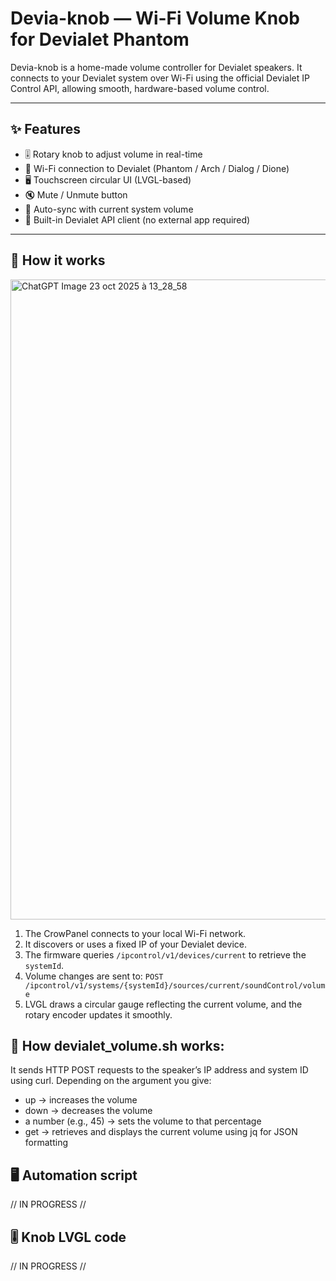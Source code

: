 # Devia-knob — Wi-Fi Volume Knob for Devialet Phantom
Devia-knob is a home-made volume controller for Devialet speakers. It connects to your Devialet system over Wi-Fi using the official Devialet IP Control API, allowing smooth, hardware-based volume control.

---

## ✨ Features

- 🎚️ Rotary knob to adjust volume in real-time  
- 📡 Wi-Fi connection to Devialet (Phantom / Arch / Dialog / Dione)  
- 🖥️ Touchscreen circular UI (LVGL-based)  
- 🔇 Mute / Unmute button  
- 🔄 Auto-sync with current system volume  
- 🧩 Built-in Devialet API client (no external app required)

---

## 🧠 How it works

<img width="1024" height="1024" alt="ChatGPT Image 23 oct  2025 à 13_28_58" src="https://github.com/user-attachments/assets/41d102dc-6025-48ee-9c6c-183fe6336beb" />

1. The CrowPanel connects to your local Wi-Fi network.
2. It discovers or uses a fixed IP of your Devialet device.
3. The firmware queries `/ipcontrol/v1/devices/current` to retrieve the `systemId`.
4. Volume changes are sent to: `POST /ipcontrol/v1/systems/{systemId}/sources/current/soundControl/volume`
5. LVGL draws a circular gauge reflecting the current volume, and the rotary encoder updates it smoothly.

## 🔧 How devialet_volume.sh works:
It sends HTTP POST requests to the speaker’s IP address and system ID using curl.
Depending on the argument you give:
- up → increases the volume
- down → decreases the volume
- a number (e.g., 45) → sets the volume to that percentage
- get → retrieves and displays the current volume using jq for JSON formatting

## 🖥️ Automation script 

// IN PROGRESS //

## 🎚️ Knob LVGL code 

// IN PROGRESS //

